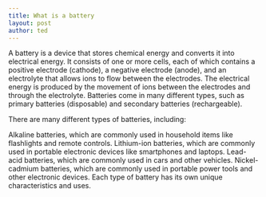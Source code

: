 ```yaml
---
title: What is a battery
layout: post
author: ted
---
```

A battery is a device that stores chemical energy and converts it into electrical energy. It consists of one or more cells, each of which contains a positive electrode (cathode), a negative electrode (anode), and an electrolyte that allows ions to flow between the electrodes. The electrical energy is produced by the movement of ions between the electrodes and through the electrolyte. Batteries come in many different types, such as primary batteries (disposable) and secondary batteries (rechargeable).

There are many different types of batteries, including:

Alkaline batteries, which are commonly used in household items like flashlights and remote controls.
Lithium-ion batteries, which are commonly used in portable electronic devices like smartphones and laptops.
Lead-acid batteries, which are commonly used in cars and other vehicles.
Nickel-cadmium batteries, which are commonly used in portable power tools and other electronic devices.
Each type of battery has its own unique characteristics and uses.

